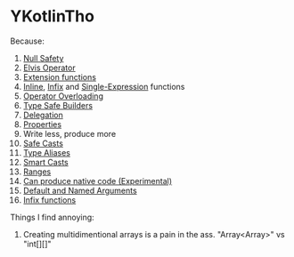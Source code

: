 # YKotlinTho
Because:
1. [Null Safety](https://kotlinlang.org/docs/reference/null-safety.html)
2. [Elvis Operator](https://kotlinlang.org/docs/reference/null-safety.html#elvis-operator)
3. [Extension functions](https://kotlinlang.org/docs/reference/extensions.html)
4. [Inline](https://kotlinlang.org/docs/reference/inline-functions.html), [Infix](https://kotlinlang.org/docs/reference/functions.html#infix-notation) and [Single-Expression](https://kotlinlang.org/docs/reference/functions.html#single-expression-functions) functions
5. [Operator Overloading](https://kotlinlang.org/docs/reference/operator-overloading.html)
6. [Type Safe Builders](https://kotlinlang.org/docs/reference/type-safe-builders.html)
7. [Delegation](https://kotlinlang.org/docs/reference/delegation.html)
8. [Properties](https://kotlinlang.org/docs/reference/properties.html)
9. Write less, produce more
10. [Safe Casts](https://kotlinlang.org/docs/reference/null-safety.html#elvis-operator)
11. [Type Aliases](https://kotlinlang.org/docs/reference/type-aliases.html)
12. [Smart Casts](https://kotlinlang.org/docs/reference/typecasts.html#smart-casts)
13. [Ranges](https://kotlinlang.org/docs/reference/ranges.html)
14. [Can produce native code (Experimental)](https://github.com/JetBrains/kotlin-native)
15. [Default and Named Arguments](https://kotlinlang.org/docs/reference/functions.html#default-arguments)
16. [Infix functions](https://kotlinlang.org/docs/reference/functions.html#infix-notation)  

Things I find annoying:
1. Creating multidimentional arrays is a pain in the ass. "Array<Array<Int>>" vs "int[][]"
